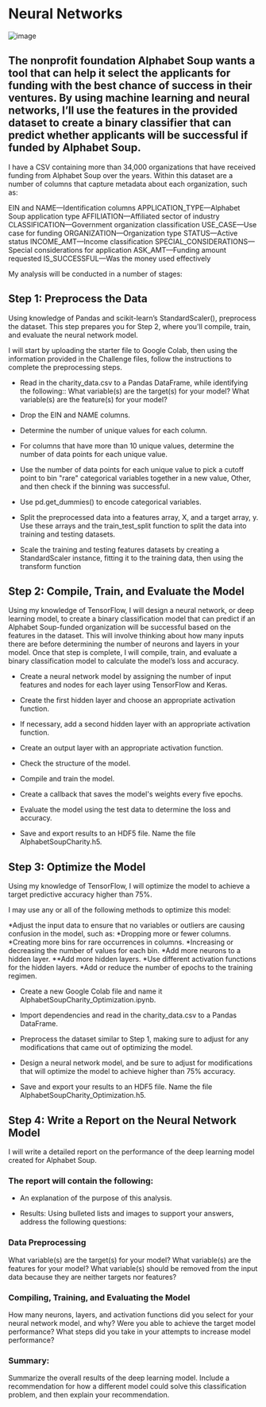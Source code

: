 # Neural Networks

![image](https://github.com/meehal0203/deep-learning-challenge/assets/146681542/a703daba-6787-4b15-8ad0-d4c6053994a8)

## The nonprofit foundation Alphabet Soup wants a tool that can help it select the applicants for funding with the best chance of success in their ventures. By using machine learning and neural networks, I’ll use the features in the provided dataset to create a binary classifier that can predict whether applicants will be successful if funded by Alphabet Soup.

I have a CSV containing more than 34,000 organizations that have received funding from Alphabet Soup over the years. Within this dataset are a number of columns that capture metadata about each organization, such as:

EIN and NAME—Identification columns
APPLICATION_TYPE—Alphabet Soup application type
AFFILIATION—Affiliated sector of industry
CLASSIFICATION—Government organization classification
USE_CASE—Use case for funding
ORGANIZATION—Organization type
STATUS—Active status
INCOME_AMT—Income classification
SPECIAL_CONSIDERATIONS—Special considerations for application
ASK_AMT—Funding amount requested
IS_SUCCESSFUL—Was the money used effectively

My analysis will be conducted in a number of stages:
## Step 1: Preprocess the Data
Using knowledge of Pandas and scikit-learn’s StandardScaler(), preprocess the dataset. This step prepares you for Step 2, where you'll compile, train, and evaluate the neural network model.

I will start by uploading the starter file to Google Colab, then using the information provided in the Challenge files, follow the instructions to complete the preprocessing steps.

* Read in the charity_data.csv to a Pandas DataFrame, while identifying the following::
What variable(s) are the target(s) for your model?
What variable(s) are the feature(s) for your model?
* Drop the EIN and NAME columns.

* Determine the number of unique values for each column.

* For columns that have more than 10 unique values, determine the number of data points for each unique value.

* Use the number of data points for each unique value to pick a cutoff point to bin "rare" categorical variables together in a new value, Other, and then check if the binning was successful.

* Use pd.get_dummies() to encode categorical variables.

* Split the preprocessed data into a features array, X, and a target array, y. Use these arrays and the train_test_split function to split the data into training and testing datasets.

* Scale the training and testing features datasets by creating a StandardScaler instance, fitting it to the training data, then using the transform function

## Step 2: Compile, Train, and Evaluate the Model
Using my knowledge of TensorFlow, I will design a neural network, or deep learning model, to create a binary classification model that can predict if an Alphabet Soup-funded organization will be successful based on the features in the dataset. This will involve thinking about how many inputs there are before determining the number of neurons and layers in your model. Once that step is complete, I will compile, train, and evaluate a binary classification model to calculate the model’s loss and accuracy.


* Create a neural network model by assigning the number of input features and nodes for each layer using TensorFlow and Keras.

* Create the first hidden layer and choose an appropriate activation function.

* If necessary, add a second hidden layer with an appropriate activation function.

* Create an output layer with an appropriate activation function.

* Check the structure of the model.

* Compile and train the model.

* Create a callback that saves the model's weights every five epochs.

* Evaluate the model using the test data to determine the loss and accuracy.

* Save and export results to an HDF5 file. Name the file AlphabetSoupCharity.h5.

## Step 3: Optimize the Model
Using my knowledge of TensorFlow, I will optimize the model to achieve a target predictive accuracy higher than 75%.

I may use any or all of the following methods to optimize this model:

*Adjust the input data to ensure that no variables or outliers are causing confusion in the model, such as:
*Dropping more or fewer columns.
*Creating more bins for rare occurrences in columns.
*Increasing or decreasing the number of values for each bin.
*Add more neurons to a hidden layer.
**Add more hidden layers.
*Use different activation functions for the hidden layers.
*Add or reduce the number of epochs to the training regimen.

* Create a new Google Colab file and name it AlphabetSoupCharity_Optimization.ipynb.

* Import dependencies and read in the charity_data.csv to a Pandas DataFrame.

* Preprocess the dataset similar to Step 1, making sure to adjust for any modifications that came out of optimizing the model.

* Design a neural network model, and be sure to adjust for modifications that will optimize the model to achieve higher than 75% accuracy.

* Save and export your results to an HDF5 file. Name the file AlphabetSoupCharity_Optimization.h5.


## Step 4: Write a Report on the Neural Network Model
I will write a detailed report on the performance of the deep learning model created for Alphabet Soup.

### The report will contain the following:

* An explanation of the purpose of this analysis.

* Results: Using bulleted lists and images to support your answers, address the following questions:

### Data Preprocessing

  What variable(s) are the target(s) for your model?
  What variable(s) are the features for your model?
  What variable(s) should be removed from the input data because they are neither targets nor features?
  
### Compiling, Training, and Evaluating the Model

  How many neurons, layers, and activation functions did you select for your neural network model, and why?
  Were you able to achieve the target model performance?
  What steps did you take in your attempts to increase model performance?
### Summary: 
  Summarize the overall results of the deep learning model. Include a recommendation for how a different model could solve this classification problem, and then explain your recommendation.

